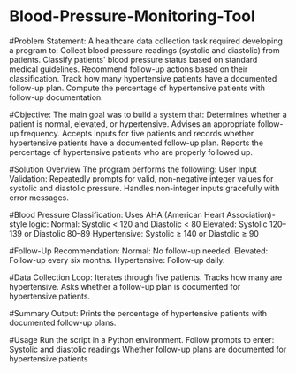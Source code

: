 # Blood-Pressure-Monitoring-Tool
#Problem Statement:
A healthcare data collection task required developing a program to:
Collect blood pressure readings (systolic and diastolic) from patients.
Classify patients' blood pressure status based on standard medical guidelines.
Recommend follow-up actions based on their classification.
Track how many hypertensive patients have a documented follow-up plan.
Compute the percentage of hypertensive patients with follow-up documentation.

#Objective:
The main goal was to build a system that:
Determines whether a patient is normal, elevated, or hypertensive.
Advises an appropriate follow-up frequency.
Accepts inputs for five patients and records whether hypertensive patients have a documented follow-up plan.
Reports the percentage of hypertensive patients who are properly followed up.


#Solution Overview
The program performs the following:
User Input Validation:
Repeatedly prompts for valid, non-negative integer values for systolic and diastolic pressure.
Handles non-integer inputs gracefully with error messages.


#Blood Pressure Classification:
Uses AHA (American Heart Association)-style logic:
Normal: Systolic < 120 and Diastolic < 80
Elevated: Systolic 120–139 or Diastolic 80–89
Hypertensive: Systolic ≥ 140 or Diastolic ≥ 90

#Follow-Up Recommendation:
Normal: No follow-up needed.
Elevated: Follow-up every six months.
Hypertensive: Follow-up daily.

#Data Collection Loop:
Iterates through five patients.
Tracks how many are hypertensive.
Asks whether a follow-up plan is documented for hypertensive patients.

#Summary Output:
Prints the percentage of hypertensive patients with documented follow-up plans.

#Usage
Run the script in a Python environment. Follow prompts to enter:
Systolic and diastolic readings
Whether follow-up plans are documented for hypertensive patients


